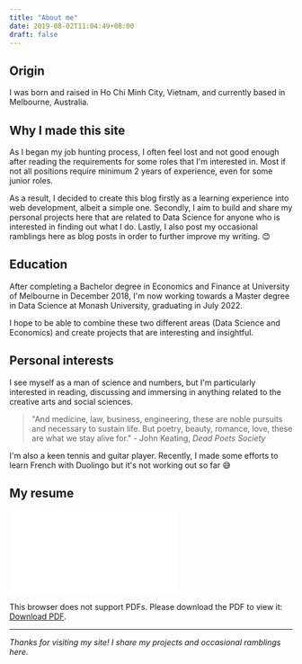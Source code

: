 ```yaml
---
title: "About me"
date: 2019-08-02T11:04:49+08:00
draft: false
---
```


## Origin

I was born and raised in Ho Chi Minh City, Vietnam, and currently based in Melbourne, Australia.

## Why I made this site

As I began my job hunting process, I often feel lost and not good enough after reading the requirements for some roles that I'm interested in. Most if not all positions require minimum 2 years of experience, even for some junior roles.

As a result, I decided to create this blog firstly as a learning experience into web development, albeit a simple one. Secondly, I aim to build and share my personal projects here that are related to Data Science for anyone who is interested in finding out what I do. Lastly, I also post my occasional ramblings here as blog posts in order to further improve my writing. &#128522;

## Education

After completing a Bachelor degree in Economics and Finance at University of Melbourne in December 2018, I'm now working towards a Master degree in Data Science at Monash University, graduating in July 2022. 

I hope to be able to combine these two different areas (Data Science and Economics) and create projects that are interesting and insightful.

## Personal interests

I see myself as a man of science and numbers, but I'm particularly interested in reading, discussing and immersing in anything related to the creative arts and social sciences.

> "And medicine, law, business, engineering, these are noble pursuits and necessary to sustain life. But poetry, beauty, romance, love, these are what we stay alive for." - John Keating, *Dead Poets Society*

I'm also a keen tennis and guitar player. Recently, I made some efforts to learn French with Duolingo but it's not working out so far &#128517;

## My resume

<object data="/pdfs/Resume_Viet_H_Pham.pdf" type="application/pdf" width="100%" height="1000px">
    <embed src="/pdfs/Resume_Viet_H_Pham.pdf">
        <p>This browser does not support PDFs. Please download the PDF to view it: <a href="/pdfs/Resume_Viet_H_Pham.pdf">Download PDF</a>.</p>
    </embed>
</object>

---

*Thanks for visiting my site! I share my projects and occasional ramblings here.*